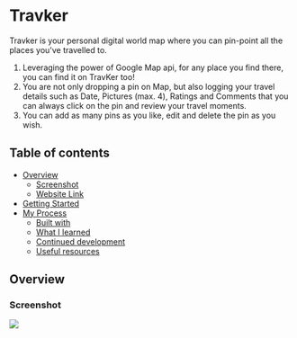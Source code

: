 # Travker

Travker is your personal digital world map where you can pin-point all the places you've travelled to. 

1. Leveraging the power of Google Map api, for any place you find there, you can find it on TravKer too!
2. You are not only dropping a pin on Map, but also logging your travel details such as Date, Pictures (max. 4), Ratings and Comments that you can always click on the pin and review your travel moments.
3. You can add as many pins as you like, edit and delete the pin as you wish.

## Table of contents

- [Overview](#overview)
  - [Screenshot](#screenshot)
  - [Website Link](#website-link)
- [Getting Started](#getting-started)
- [My Process](#my-process)
  - [Built with](#built-with)
  - [What I learned](#what-i-learned)
  - [Continued development](#continued-development)
  - [Useful resources](#useful-resources)

## Overview

### Screenshot 
![](./client/src/images/logo.jpg)
